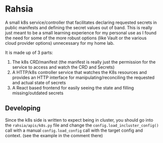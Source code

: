 # Rahsia

A small k8s service/controller that facilitates declaring requested secrets in 
public manifests and defining the secret values out of band.  This is really just
meant to be a small learning experience for my personal use as I found the need for
some of the more robust options (like Vault or the various cloud provider options)
unnecessary for my home lab.

It is made up of 3 parts:

1. The k8s CRD/manifest (the manifest is really just the permission for the service
   to access and watch the CRD and Secrets)
2. A HTTP/k8s controller service that watches the K8s resources and provides an HTTP
   interface for manipulating/reconciling the requested and actual state of secrets
3. A React based frontend for easily seeing the state and filling missing/outdated
   secrets

## Developing

Since the k8s side is written to expect being in cluster, you should go into the
`rahsia/apis/k8s.py` file and change the `config.load_incluster_config()` call with
a manual `config.load_config` call with the target config and context.  (see the
example in the comment there)
